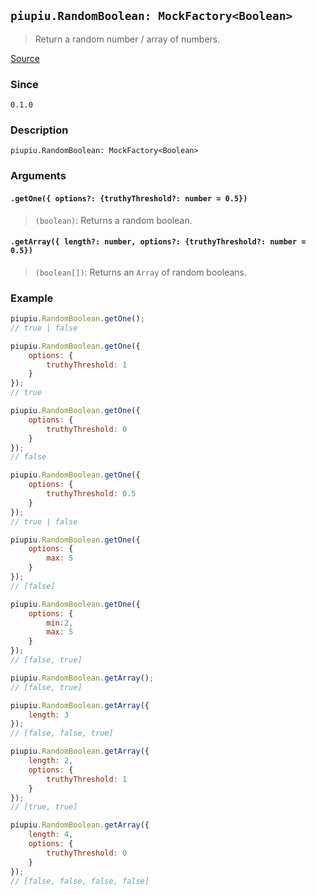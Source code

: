 ## `piupiu.RandomBoolean: MockFactory<Boolean>`
> Return a random number / array of numbers.

[Source](https://github.com/thomasbrodusch/piupiu/blob/develop/src/randomizers/randomBoolean.ts)

### Since
`0.1.0`

### Description
`piupiu.RandomBoolean: MockFactory<Boolean>`

### Arguments
#### `.getOne({ options?: {truthyThreshold?: number = 0.5})`
> `(boolean)`: Returns a random boolean.
#### `.getArray({ length?: number, options?: {truthyThreshold?: number = 0.5})`
>`(boolean[])`: Returns an `Array` of random booleans.



### Example
```javascript
piupiu.RandomBoolean.getOne(); 
// true | false
```
```javascript
piupiu.RandomBoolean.getOne({
    options: {
        truthyThreshold: 1
    }
}); 
// true
```
```javascript
piupiu.RandomBoolean.getOne({
    options: {
        truthyThreshold: 0
    }
}); 
// false
```
```javascript
piupiu.RandomBoolean.getOne({
    options: {
        truthyThreshold: 0.5
    }
}); 
// true | false
```

```javascript
piupiu.RandomBoolean.getOne({
    options: {
        max: 5
    }
}); 
// [false]
```
```javascript
piupiu.RandomBoolean.getOne({
    options: {
        min:2,
        max: 5
    }
}); 
// [false, true]
```
```javascript
piupiu.RandomBoolean.getArray(); 
// [false, true]
```
```javascript
piupiu.RandomBoolean.getArray({
    length: 3
}); 
// [false, false, true]
```

```javascript
piupiu.RandomBoolean.getArray({
    length: 2,
    options: {
        truthyThreshold: 1
    }
}); 
// [true, true]
```
```javascript
piupiu.RandomBoolean.getArray({
    length: 4,
    options: {
        truthyThreshold: 0
    }
}); 
// [false, false, false, false]
```

